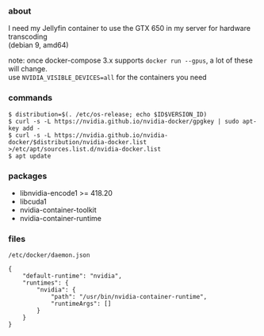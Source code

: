 ### about

I need my Jellyfin container to use the GTX 650 in my server for hardware transcoding  
(debian 9, amd64)

note: once docker-compose 3.x supports `docker run --gpus`, a lot of these will change.  
use `NVIDIA_VISIBLE_DEVICES=all` for the containers you need

### commands

    $ distribution=$(. /etc/os-release; echo $ID$VERSION_ID)
    $ curl -s -L https://nvidia.github.io/nvidia-docker/gpgkey | sudo apt-key add -
    $ curl -s -L https://nvidia.github.io/nvidia-docker/$distribution/nvidia-docker.list >/etc/apt/sources.list.d/nvidia-docker.list
    $ apt update

### packages

- libnvidia-encode1 >= 418.20
- libcuda1
- nvidia-container-toolkit
- nvidia-container-runtime

### files 

`/etc/docker/daemon.json`

    {
        "default-runtime": "nvidia",
        "runtimes": {
            "nvidia": {
                "path": "/usr/bin/nvidia-container-runtime",
                "runtimeArgs": []
            }
        }
    }
